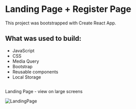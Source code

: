 # Landing Page + Register Page

This project was bootstrapped with Create React App.

## What was used to build:

- JavaScript
- CSS
- Media Query
- Bootstrap
- Reusable components
- Local Storage
##
 Landing Page - view on large screens

![LandingPage](https://user-images.githubusercontent.com/88293904/156933391-5e558e66-4d63-48a1-98a5-329add4f39c9.gif)
##




